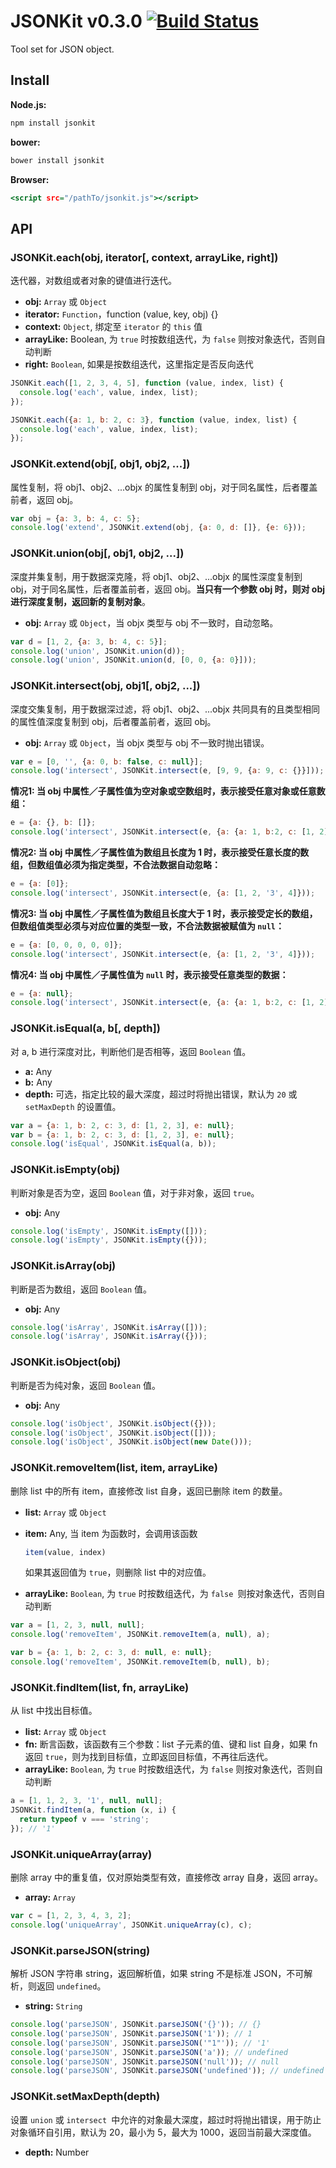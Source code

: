 JSONKit v0.3.0 [![Build Status](https://travis-ci.org/teambition/jsonkit.png?branch=master)](https://travis-ci.org/teambition/jsonkit)
====
Tool set for JSON object.

## Install

**Node.js:**

```sh
npm install jsonkit
```

**bower:**

```sh
bower install jsonkit
```

**Browser:**

```.html
<script src="/pathTo/jsonkit.js"></script>
```

## API


### JSONKit.each(obj, iterator[, context, arrayLike, right])

迭代器，对数组或者对象的键值进行迭代。

+ **obj:** `Array` 或 `Object`
+ **iterator:** `Function`，function (value, key, obj) {}
+ **context:** `Object`, 绑定至 `iterator` 的 `this` 值
+ **arrayLike:** Boolean, 为 `true` 时按数组迭代，为 `false` 则按对象迭代，否则自动判断
+ **right:** `Boolean`, 如果是按数组迭代，这里指定是否反向迭代

```js
JSONKit.each([1, 2, 3, 4, 5], function (value, index, list) {
  console.log('each', value, index, list);
});

JSONKit.each({a: 1, b: 2, c: 3}, function (value, index, list) {
  console.log('each', value, index, list);
});
```

### JSONKit.extend(obj[, obj1, obj2, ...])

属性复制，将 obj1、obj2、...objx 的属性复制到 obj，对于同名属性，后者覆盖前者，返回 obj。

```js
var obj = {a: 3, b: 4, c: 5};
console.log('extend', JSONKit.extend(obj, {a: 0, d: []}, {e: 6}));
```

### JSONKit.union(obj[, obj1, obj2, ...])

深度并集复制，用于数据深克隆，将 obj1、obj2、...objx 的属性深度复制到 obj，对于同名属性，后者覆盖前者，返回 obj。**当只有一个参数 obj 时，则对 obj 进行深度复制，返回新的复制对象**。

+ **obj:** `Array` 或 `Object`，当 objx 类型与 obj 不一致时，自动忽略。

```js
var d = [1, 2, {a: 3, b: 4, c: 5}];
console.log('union', JSONKit.union(d));
console.log('union', JSONKit.union(d, [0, 0, {a: 0}]));
```

### JSONKit.intersect(obj, obj1[, obj2, ...])

深度交集复制，用于数据深过滤，将 obj1、obj2、...objx 共同具有的且类型相同的属性值深度复制到 obj，后者覆盖前者，返回 obj。

+ **obj:** `Array` 或 `Object`，当 objx 类型与 obj 不一致时抛出错误。

```js
var e = [0, '', {a: 0, b: false, c: null}];
console.log('intersect', JSONKit.intersect(e, [9, 9, {a: 9, c: {}}]));
```

**情况1: 当 obj 中属性／子属性值为空对象或空数组时，表示接受任意对象或任意数组：**

```js
e = {a: {}, b: []};
console.log('intersect', JSONKit.intersect(e, {a: {a: 1, b:2, c: [1, 2]}, b: [1, 2, {a: 3}]}));
```

**情况2: 当 obj 中属性／子属性值为数组且长度为 1 时，表示接受任意长度的数组，但数组值必须为指定类型，不合法数据自动忽略：**

```js
e = {a: [0]};
console.log('intersect', JSONKit.intersect(e, {a: [1, 2, '3', 4]}));
```

**情况3: 当 obj 中属性／子属性值为数组且长度大于 1 时，表示接受定长的数组，但数组值类型必须与对应位置的类型一致，不合法数据被赋值为 `null`：**

```js
e = {a: [0, 0, 0, 0, 0]};
console.log('intersect', JSONKit.intersect(e, {a: [1, 2, '3', 4]}));
```

**情况4: 当 obj 中属性／子属性值为 `null` 时，表示接受任意类型的数据：**

```js
e = {a: null};
console.log('intersect', JSONKit.intersect(e, {a: {a: 1, b:2, c: [1, 2]}}));
```

### JSONKit.isEqual(a, b[, depth])

对 a, b 进行深度对比，判断他们是否相等，返回 `Boolean` 值。

+ **a:** Any
+ **b:** Any
+ **depth:** 可选，指定比较的最大深度，超过时将抛出错误，默认为 `20` 或 `setMaxDepth` 的设置值。

```js
var a = {a: 1, b: 2, c: 3, d: [1, 2, 3], e: null};
var b = {a: 1, b: 2, c: 3, d: [1, 2, 3], e: null};
console.log('isEqual', JSONKit.isEqual(a, b));
```

### JSONKit.isEmpty(obj)

判断对象是否为空，返回 `Boolean` 值，对于非对象，返回 `true`。

+ **obj:** Any

```js
console.log('isEmpty', JSONKit.isEmpty([]));
console.log('isEmpty', JSONKit.isEmpty({}));
```

### JSONKit.isArray(obj)

判断是否为数组，返回 `Boolean` 值。

+ **obj:** Any

```js
console.log('isArray', JSONKit.isArray([]));
console.log('isArray', JSONKit.isArray({}));
```

### JSONKit.isObject(obj)

判断是否为纯对象，返回 `Boolean` 值。

+ **obj:** Any

```js
console.log('isObject', JSONKit.isObject({}));
console.log('isObject', JSONKit.isObject([]));
console.log('isObject', JSONKit.isObject(new Date()));
```

### JSONKit.removeItem(list, item, arrayLike)

删除 list 中的所有 item，直接修改 list 自身，返回已删除 item 的数量。

+ **list:** `Array` 或 `Object`
+ **item:** Any, 当 item 为函数时，会调用该函数

    ```js
    item(value, index)
    ```

    如果其返回值为 `true`，则删除 list 中的对应值。

+ **arrayLike:** `Boolean`, 为 `true` 时按数组迭代，为 `false `则按对象迭代，否则自动判断

```js
var a = [1, 2, 3, null, null];
console.log('removeItem', JSONKit.removeItem(a, null), a);

var b = {a: 1, b: 2, c: 3, d: null, e: null};
console.log('removeItem', JSONKit.removeItem(b, null), b);
```

### JSONKit.findItem(list, fn, arrayLike)

从 list 中找出目标值。

+ **list:** `Array` 或 `Object`
+ **fn:** 断言函数，该函数有三个参数：list 子元素的值、键和 list 自身，如果 fn 返回 `true`，则为找到目标值，立即返回目标值，不再往后迭代。
+ **arrayLike:** `Boolean`, 为 `true` 时按数组迭代，为 `false` 则按对象迭代，否则自动判断

```js
a = [1, 1, 2, 3, '1', null, null];
JSONKit.findItem(a, function (x, i) {
  return typeof v === 'string';
}); // '1'
```

### JSONKit.uniqueArray(array)

删除 array 中的重复值，仅对原始类型有效，直接修改 array 自身，返回 array。

+ **array:** `Array`

```js
var c = [1, 2, 3, 4, 3, 2];
console.log('uniqueArray', JSONKit.uniqueArray(c), c);
```

### JSONKit.parseJSON(string)

解析 JSON 字符串 string，返回解析值，如果 string 不是标准 JSON，不可解析，则返回 `undefined`。

+ **string:** `String`

```js
console.log('parseJSON', JSONKit.parseJSON('{}')); // {}
console.log('parseJSON', JSONKit.parseJSON('1')); // 1
console.log('parseJSON', JSONKit.parseJSON('"1"')); // '1'
console.log('parseJSON', JSONKit.parseJSON('a')); // undefined
console.log('parseJSON', JSONKit.parseJSON('null')); // null
console.log('parseJSON', JSONKit.parseJSON('undefined')); // undefined
```

### JSONKit.setMaxDepth(depth)

设置 `union` 或 `intersect `中允许的对象最大深度，超过时将抛出错误，用于防止对象循环自引用，默认为 20，最小为 5，最大为 1000，返回当前最大深度值。

+ **depth:** Number

